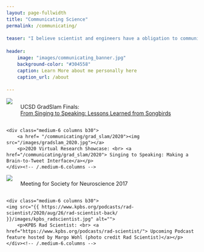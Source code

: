 ```yaml
---
layout: page-fullwidth
title: "Communicating Science"
permalink: /communicating/

teaser: "I believe scientist and engineers have a obligation to communicate their work to the general public. Communicating our work in a understandable way helps make STEM fields accessible to everyone regardless of their social-economic background. The greatest scientific findings in the world would be useless if their pioneers couldn't explain their significance or how to reproduce it to anyone but themselves."

header:
    image: "images/communicating_banner.jpg"
    background-color: "#304558"
    caption: Learn More about me personally here
    caption_url: /about

---
```

<!--more-->

<div class="row t60">
    <div class="medium-6 columns b30">
        <a href="/communicating/grad_slam/2018"><img src="/images/gradslam_2018_horizontal.jpg"></a>
        <p>UCSD GradSlam Finals: <br> <a href="/communicating/grad_slam/2018">From Singing to Speaking: Lessons Learned from Songbirds
</a></p>
    </div><!-- /.medium-6.columns -->

    <div class="medium-6 columns b30">
        <a href= "/communicating/grad_slam/2020"><img src="/images/gradslam_2020.jpg"></a>
        <p>2020 Virtual Research Showcase: <br> <a href="/communicating/grad_slam/2020"> Singing to Speaking: Making a Brain-to-Tweet Interface</a></p>
    </div><!-- /.medium-6.columns -->
</div><!-- /.row -->

<div class="row t60">
    <div class="medium-6 columns b30">
        <img src="/images/poster_presentations_sfn.png">
        <p> Meeting for Society for Neuroscience 2017
</p>
    </div><!-- /.medium-6.columns -->

    <div class="medium-6 columns b30">
    <img src="{{ https://www.kpbs.org/podcasts/rad-scientist/2020/aug/26/rad-scientist-back/ }}/images/kpbs_radscientist.jpg" alt="">
        <p>KPBS Rad Scientist: <br> <a href="https://www.kpbs.org/podcasts/rad-scientist/"> Upcoming Podcast feature hosted by Margo Wohl (photo credit Rad Scientist)</a></p>
    </div><!-- /.medium-6.columns -->
</div><!-- /.row -->
